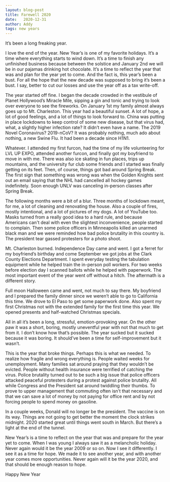 ```yaml
---
layout: blog-post
title: Farewell 2020
date:   2020-12-31
author: Addy
tags: new years
---
```

It’s been a long freaking year.

I love the end of the year. New Year’s is one of my favorite holidays. It’s a time where everything starts to wind down. It’s a time to finish any unfinished business because between the solstice and January 2nd we will be in our pajamas drinking hot chocolate. It’s a time to reflect the year that was and plan for the year yet to come. And the fact is, this year’s been a bust. For all the hope that the new decade was supposed to bring it’s been a bust. I say, better to cut our losses and use the year off as a tax write-off.

The year started off fine. I began the decade crowded in the vestibule of Planet Hollywood’s Miracle Mile, sipping a gin and tonic and trying to look over everyone to see the fireworks. On January 1st my family almost always goes up to Mt. Charleston. This year had a beautiful sunset. A lot of hope, a lot of good feelings, and a lot of things to look forward to. China was putting in place lockdowns to keep control of some new disease, but that virus had, what, a slightly higher infection rate? It didn’t even have a name. The 2019 Novel Coronavirus? 2019-nCoV? It was probably nothing, much ado about nothing, a new Swine Flu. It had been a decade since H1N1.

Whatever. I attended my first furcon, had the time of my life volunteering for LVL UP EXPO, attended another furcon, and finally got my boyfriend to move in with me. There was also ice skating in fun places, trips up mountains, and the university fur club some friends and I started was finally getting on its feet. Then, of course, things got bad around Spring Break. The first sign that something was wrong was when the Golden Knights sent out an email saying that the NHL had cancelled all hockey games indefinitely. Soon enough UNLV was canceling in-person classes after Spring Break.

The following months were a bit of a blur. Three months of lockdown meant, for me, a lot of cleaning and renovating the house. Also a couple of fires, mostly intentional, and a lot of pictures of my dogs. A lot of YouTube too. Masks turned from a really good idea to a hard rule, and because Americans can't deal with even the slightest inconvenience, people started to complain. Then some police officers in Minneapolis killed an unarmed black man and we were reminded how bad police brutality in this country is. The president tear gassed protesters for a photo shoot.

Mt. Charleston burned. Independence Day came and went. I got a ferret for my boyfriend’s birthday and come September we got jobs at the Clark County Elections Department. I spent everyday testing the tabulation equipment while he helped train the in-person poll workers. For two weeks before election day I scanned ballots while he helped with paperwork. The most important event of the year went off without a hitch. The aftermath is a different story.

Full moon Halloween came and went, not much to say there. My boyfriend and I prepared the family dinner since we weren’t able to go to California this time. We drove to El Paso to get some paperwork done. Also spent my first Christmas not with the extended family for the first time this year. We opened presents and half-watched Christmas specials.

All in all it’s been a long, stressful, emotion-provoking year. On the other paw it was a short, boring, mostly uneventful year with not that much to get from it. I don’t know how that’s possible. The year sucked but it sucked because it was boring. It should’ve been a time for self-improvement but it wasn’t.

This is the year that broke things. Perhaps this is what we needed. To realize how fragile and wrong everything is. People waited weeks for unemployment. Many families sat around praying that they wouldn’t be evicted. People without health insurance were terrified of catching the virus. Police brutality turned out to be such a big issue that police officers attacked peaceful protesters during a protest against police brutality. All while Congress and the President sat around twiddling their thumbs. To prove to upper management that commuting often isn’t that necessary and that we can save a lot of money by not paying for office rent and by not forcing people to spend money on gasoline.

In a couple weeks, Donald will no longer be the president. The vaccine is on its way. Things are not going to get better the moment the clock strikes midnight. 2020 started great until things went south in March. But there’s a light at the end of the tunnel.

New Year’s is a time to reflect on the year that was and prepare for the year yet to come. When I was young I always saw it as a melancholic holiday. Never again would it be the year 2009 or so on. Now I see it differently. I see it as a time for hope. We made it to see another year, and with another year comes more opportunities. Never again will it be the year 2020, and that should be enough reason to hope.

Happy New Year
